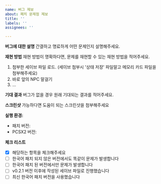 ```yaml
---
name: 버그 제보
about: 패치 문제점 제보
title: ''
labels: ''
assignees: ''

---
```


**버그에 대한 설명**
간결하고 명료하게 어떤 문제인지 설명해주세요.

**재현 방법**
재현 방법이 명확하다면, 문제를 재현할 수 있는 재현 방법을 적어주세요.
1. 첨부한 세이브 파일 로드. (세이브 첨부시 '상태 저장' 파일말고 메모리 카드 파일을 첨부해주세요)
2. 바로 앞의 NPC 말걸기
3. ...

**기대 결과**
버그가 없을 경우 원래 기대되는 결과를 적어주세요.

**스크린샷**
가능하다면 도움이 되는 스크린샷을 첨부해주세요

**실행 환경:**
 - 패치 버전: 
 - PCSX2 버전:

**체크 리스트**
- [x] 해당하는 항목을 체크해주세요
- [ ] 한국어 패치 되지 않은 버전에서도 똑같이 문제가 발생합니다
- [ ] 한국어 패치 된 버전에서만 문제가 발생합니다
- [ ] v0.2.1 버전 이후에 작성된 세이브 파일로 진행했습니다
- [ ] 최신 한국어 패치 버전을 사용했습니다
